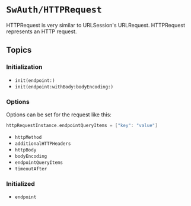 # ``SwAuth/HTTPRequest``

HTTPRequest is very similar to URLSession's URLRequest. HTTPRequest represents an HTTP request.

## Topics

### Initialization

- ``init(endpoint:)``
- ``init(endpoint:withBody:bodyEncoding:)``

### Options

Options can be set for the request like this:

```swift
httpRequestInstance.endpointQueryItems = ["key": "value"]
```

- ``httpMethod``
- ``additionalHTTPHeaders``
- ``httpBody``
- ``bodyEncoding``
- ``endpointQueryItems``
- ``timeoutAfter``

### Initialized

- ``endpoint``
